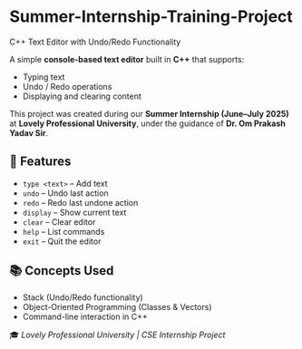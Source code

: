 # Summer-Internship-Training-Project

C++ Text Editor with Undo/Redo Functionality

A simple **console-based text editor** built in **C++** that supports:

- Typing text  
- Undo / Redo operations  
- Displaying and clearing content

This project was created during our **Summer Internship (June–July 2025)** at **Lovely Professional University**, under the guidance of **Dr. Om Prakash Yadav Sir**.

## 🔧 Features

- `type <text>` – Add text  
- `undo` – Undo last action  
- `redo` – Redo last undone action  
- `display` – Show current text  
- `clear` – Clear editor  
- `help` – List commands  
- `exit` – Quit the editor

## 📚 Concepts Used

- Stack (Undo/Redo functionality)  
- Object-Oriented Programming (Classes & Vectors)  
- Command-line interaction in C++

🎓 *Lovely Professional University | CSE Internship Project*

